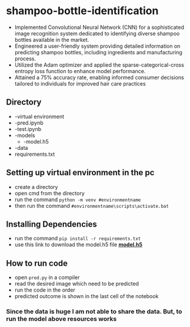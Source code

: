# shampoo-bottle-identification
+ Implemented Convolutional Neural Network (CNN) for a sophisticated image recognition system dedicated to identifying diverse shampoo bottles available in the market.
+ Engineered a user-friendly system providing detailed information on predicting shampoo bottles, including ingredients and manufacturing process.
+ Utilized the Adam optimizer and applied the sparse-categorical-cross entropy loss function to enhance model performance.
+ Attained a 75% accuracy rate, enabling informed consumer decisions tailored to individuals for improved hair care practices

## Directory
 + -virtual environment
 + -pred.ipynb
 + -test.ipynb
 + -models
   - -model.h5
 + -data
 + requirements.txt
## Setting up virtual environment in the pc
+ create a directory
+ open cmd from the directory
+ run the command `python -m venv #environmentname`
+ then run the command `#environmentname\scripts\activate.bat`
## Installing Dependencies
+ run the command `pip install -r requirements.txt`
+ use this link to download the model.h5 file __[model.h5](https://drive.google.com/file/d/1O-aJ1t3ArqRhpYOV78AF8M2tFRSJA_-i/view?usp=sharing)__
## How to run code
+ open `pred.py` in a compiler
+ read the desired image which need to be predicted
+ run the code in the order
+ predicted outcome is shown in the last cell of the notebook
### Since the data is huge I am not able to share the data. But, to run the model above resources works
